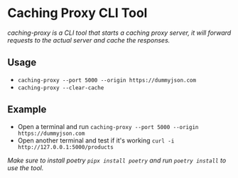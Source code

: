 # Caching Proxy CLI Tool

*caching-proxy is a CLI tool that starts a caching proxy server, it will forward requests to the actual server and cache the responses.*

## Usage
+ `caching-proxy --port 5000 --origin https://dummyjson.com`
+ `caching-proxy --clear-cache`

## Example
- Open a terminal and run `caching-proxy --port 5000 --origin https://dummyjson.com`
- Open another terminal and test if it's working `curl -i http://127.0.0.1:5000/products`

*Make sure to install poetry `pipx install poetry` and run `poetry install` to use the tool.*